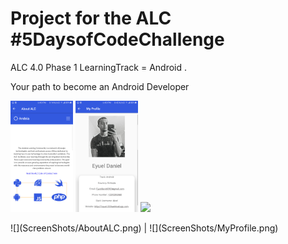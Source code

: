 # Project for the ALC #5DaysofCodeChallenge
ALC 4.0 Phase 1 
LearningTrack = Android .
 

Your path to become an
Android Developer
<p float="left">
  <img src="ScreenShots/AboutALC.png" width="100" />
  <img src="ScreenShots/MyProfile.png" width="100" /> 
  <img src="/img3.png" width="100" />
</p>
![](ScreenShots/AboutALC.png) | ![](ScreenShots/MyProfile.png)
